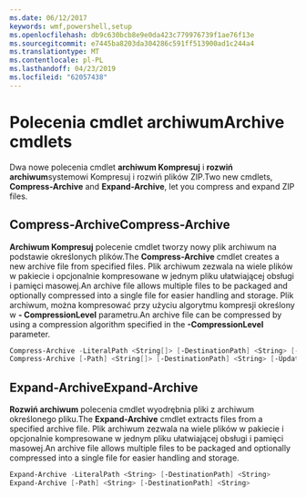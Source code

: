 ```yaml
---
ms.date: 06/12/2017
keywords: wmf,powershell,setup
ms.openlocfilehash: db9c630bcb8e9e0da423c779976739f1ae76f13e
ms.sourcegitcommit: e7445ba8203da304286c591ff513900ad1c244a4
ms.translationtype: MT
ms.contentlocale: pl-PL
ms.lasthandoff: 04/23/2019
ms.locfileid: "62057438"
---
```

# <a name="archive-cmdlets"></a><span data-ttu-id="c68b2-102">Polecenia cmdlet archiwum</span><span class="sxs-lookup"><span data-stu-id="c68b2-102">Archive cmdlets</span></span>

<span data-ttu-id="c68b2-103">Dwa nowe polecenia cmdlet **archiwum Kompresuj** i **rozwiń archiwum**systemowi Kompresuj i rozwiń plików ZIP.</span><span class="sxs-lookup"><span data-stu-id="c68b2-103">Two new cmdlets, **Compress-Archive** and **Expand-Archive**, let you compress and expand ZIP files.</span></span>

## <a name="compress-archive"></a><span data-ttu-id="c68b2-104">Compress-Archive</span><span class="sxs-lookup"><span data-stu-id="c68b2-104">Compress-Archive</span></span>
<span data-ttu-id="c68b2-105">**Archiwum Kompresuj** polecenie cmdlet tworzy nowy plik archiwum na podstawie określonych plików.</span><span class="sxs-lookup"><span data-stu-id="c68b2-105">The **Compress-Archive** cmdlet creates a new archive file from specified files.</span></span> <span data-ttu-id="c68b2-106">Plik archiwum zezwala na wiele plików w pakiecie i opcjonalnie kompresowane w jednym pliku ułatwiającej obsługi i pamięci masowej.</span><span class="sxs-lookup"><span data-stu-id="c68b2-106">An archive file allows multiple files to be packaged and optionally compressed into a single file for easier handling and storage.</span></span> <span data-ttu-id="c68b2-107">Plik archiwum, można kompresować przy użyciu algorytmu kompresji określony w **- CompressionLevel** parametru.</span><span class="sxs-lookup"><span data-stu-id="c68b2-107">An archive file can be compressed by using a compression algorithm specified in the **-CompressionLevel** parameter.</span></span>
```powershell
Compress-Archive -LiteralPath <String[]> [-DestinationPath] <String> [-Update] [-CompressionLevel <Microsoft.PowerShell.Commands.CompressionLevel>]
Compress-Archive [-Path] <String[]> [-DestinationPath] <String> [-Update] [-CompressionLevel <Microsoft.PowerShell.Commands.CompressionLevel>]
```

## <a name="expand-archive"></a><span data-ttu-id="c68b2-108">Expand-Archive</span><span class="sxs-lookup"><span data-stu-id="c68b2-108">Expand-Archive</span></span>
<span data-ttu-id="c68b2-109">**Rozwiń archiwum** polecenia cmdlet wyodrębnia pliki z archiwum określonego pliku.</span><span class="sxs-lookup"><span data-stu-id="c68b2-109">The **Expand-Archive** cmdlet extracts files from a specified archive file.</span></span> <span data-ttu-id="c68b2-110">Plik archiwum zezwala na wiele plików w pakiecie i opcjonalnie kompresowane w jednym pliku ułatwiającej obsługi i pamięci masowej.</span><span class="sxs-lookup"><span data-stu-id="c68b2-110">An archive file allows multiple files to be packaged and optionally compressed into a single file for easier handling and storage.</span></span>
```powershell
Expand-Archive -LiteralPath <String> [-DestinationPath] <String>
Expand-Archive [-Path] <String> [-DestinationPath] <String>
```
